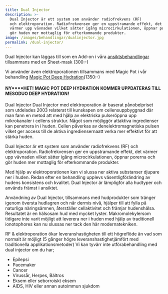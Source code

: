 ```yaml
---
title: Dual Injector
description: >-
  Dual​ ​Injector​ ​är​ ​ett system​ ​som​ ​använder​ ​radiofrekvens​ ​(RF)​
  ​och​ ​elektroporation. Radiofrekvensen​ ​ger en uppstramande effekt, det
  värmer upp vävnaden vilket sätter igång microcirkulationen, öppnar porerna och
  gör huden mer mottaglig för efterkommande produkter.
image: /images/behandlingar/dualinjector.jpg
permalink: /dual-injector/
---
```


Dual Injector kan läggas till som en Add-on i v&aring;ra [ansiktsbehandlingar](http://pipershudvard.com/ansiktsbehandlingar-cliniccare/) tillsammans med en Sheet-mask (300:-)

Vi använder även elektroporationen tillsammans med Magic Pot i v&aring;r behandling [Magic Pot Deep Hydration](http://pipershudvard.com/ansiktsbehandlingar-magic-pot/)(1350:-)

#### **NY****HET\! MAGIC POT DEEP HYDRATION KOMMER UPPDATERAS TILL MESODUO DEEP HYDRATION\!**

Dual​ ​Injector Dual​ ​Injector​ ​med​ ​elektroporation​ ​är​ ​baserat​ ​p&aring;​ ​nobelpriset​ ​som​ ​utdelades​ ​2003​ ​relaterat till​ ​kunskapen​ ​om​ ​cellens​ ​uppbyggnad​ ​där​ ​man​ ​fann​ ​en​ ​metod​ ​att​ ​med​ ​hjälp​ ​av​ ​elektriska pulser​ ​öppna​ ​upp​ ​mikrokanaler​ ​i​ ​cellens​ ​struktur.​ ​N&aring;got​ ​som​ ​möjliggör​ ​att​ ​aktiva ingredienser​ ​kan​ ​penetrera​ ​in​ ​i​ ​huden.​ ​Cellen​ ​p&aring;verkas​ ​av​ ​den​ ​elektromagnetiska​ ​pulsen vilket​ ​ger​ ​access​ ​till​ ​de​ ​aktiva​ ​ingredienserna​ ​att​ ​verka​ ​mer​ ​effektivt för​ ​att​ ​stärka​ ​huden.

Dual​ ​Injector​ ​är​ ​ett system​ ​som​ ​använder​ ​radiofrekvens​ ​(RF)​ ​och​ ​elektroporation. Radiofrekvensen​ ​ger en uppstramande effekt, det värmer upp vävnaden vilket sätter ig&aring;ng microcirkulationen, öppnar porerna och gör huden mer mottaglig för efterkommande produkter.

Med hjälp av elektroporationen kan vi slussa ner aktiva substanser djupare ner i huden. Redan​ ​efter​ ​en​ ​behandling​ ​upplevs​ ​väsentlig​ ​förändring​ ​av​ ​hudens​ ​konsistens​ ​och​ ​kvalitet. Dual​ ​Injector​ ​är​ ​lämplig​ ​för​ ​alla​ ​hudtyper​ ​och​ ​används​ ​främst​ ​i​ ​ansiktet.

Användning​ ​av​ ​Dual​ ​Injector,​ ​tillsammans​ ​med​ ​hudprodukter​ ​som​ ​tränger​ ​igenom​ ​översta hudlagren​ ​och​ ​n&aring;r​ ​dermis​ ​niv&aring;,​ ​hjälper​ ​till​ ​att​ ​fylla​ ​p&aring;​ ​naturliga​ ​näringsämnen,​ ​&aring;terställer cellaktivitet​ ​och​ ​främjar​ ​hudens​ ​hälsa.​ ​Resultatet​ ​är​ ​en​ ​hälsosam​ ​hud​ ​med​ ​mycket​ ​lyster. Makromolekyler​ ​som​ ​tidigare​ ​inte​ ​varit​ ​möjligt​ ​att​ ​leverera​ ​ner​ ​i​ ​huden​ ​med​ ​hjälp​ ​av traditionell​ ​ionotophores​ ​kan​ ​nu​ ​slussas​ ​ner​ ​tack​ ​den​ ​här​ ​moderna​ ​tekniken.

RF​ ​&​ ​elektroporation​ ​ökar​ ​leveranshastigheten​ ​till​ ​ett​ ​högre​ ​flöde​ ​än​ ​vad​ ​som​ ​normalt​ ​är möjligt​ ​(5​ ​g&aring;nger​ ​högre​ ​leveranshastighet​ ​jämfört​ ​med​ ​traditionella​ ​applikationsmetoder) Vi​ ​kan​ ​tyvärr inte ​utföra​ ​behandling​ ​med​ ​dual​ ​injector​ ​om​ ​du​ ​har;

* Epilepsi
* Pacemaker
* Cancer
* Viruss&aring;r,​ ​Herpes,​ ​Bältros
* Eksem​ ​eller​ ​seborroiskt​ ​eksem
* AIDS,​ ​HIV​ ​eller​ ​annan​ ​autoimmun​ ​sjukdom